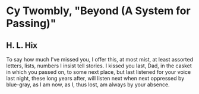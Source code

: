 # Cy Twombly, "Beyond (A System for Passing)"
## H. L. Hix
To say how much I've missed you, I offer this,
at most mist, at least assorted letters, lists,
numbers I insist tell stories. I kissed you
last, Dad, in the casket in which you passed on,
to some next place, but last listened for your voice
last night, these long years after, will listen next
when next oppressed by blue-gray, as I am now,
as I, thus lost, am always by your absence.